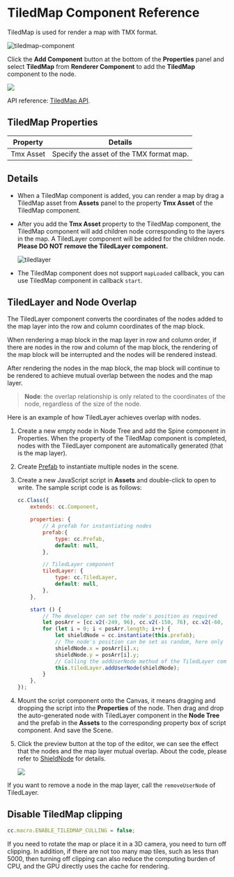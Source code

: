 # TiledMap Component Reference

TiledMap is used for render a map with TMX format.

![tiledmap-component](./tiledmap/tiledmap-component.png)

Click the **Add Component** button at the bottom of the **Properties** panel and select **TiledMap** from **Renderer Component** to add the **TiledMap** component to the node.

![](./tiledmap/add_tiledmap.png)

API reference: [TiledMap API](../../../api/en/classes/TiledMap.html).

## TiledMap Properties

| Property |   Details
| -------------- | ----------- |
| Tmx Asset | Specify the asset of the TMX format map. |

## Details

- When a TiledMap component is added, you can render a map by drag a TiledMap asset from **Assets** panel to the property **Tmx Asset** of the TiledMap component.

- After you add the **Tmx Asset** property to the TiledMap component, the TiledMap component will add children node corresponding to the layers in the map. A TiledLayer component will be added for the children node. **Please DO NOT remove the TiledLayer component.**

  ![tiledlayer](./tiledmap/tiledlayer.png)

- The TiledMap component does not support `mapLoaded` callback, you can use TiledMap component in callback `start`.

## TiledLayer and Node Overlap

The TiledLayer component converts the coordinates of the nodes added to the map layer into the row and column coordinates of the map block.

When rendering a map block in the map layer in row and column order, if there are nodes in the row and column of the map block, the rendering of the map block will be interrupted and the nodes will be rendered instead.

After rendering the nodes in the map block, the map block will continue to be rendered to achieve mutual overlap between the nodes and the map layer.

> **Node**: the overlap relationship is only related to the coordinates of the node, regardless of the size of the node.

Here is an example of how TiledLayer achieves overlap with nodes.

1. Create a new empty node in Node Tree and add the Spine component in Properties. When the property of the TiledMap component is completed, nodes with the TiledLayer component are automatically generated (that is the map layer).

2. Create [Prefab](../asset-workflow/prefab.md) to instantiate multiple nodes in the scene.

3. Create a new JavaScript script in **Assets** and double-click to open to write. The sample script code is as follows:

    ```js
    cc.Class({
        extends: cc.Component,
    
        properties: {
            // A prefab for instantiating nodes
            prefab:{
                type: cc.Prefab,
                default: null,
            },
    
            // TiledLayer component
            tiledLayer: {
                type: cc.TiledLayer,
                default: null,
            },
        },
    
        start () {
            // The developer can set the node's position as required
            let posArr = [cc.v2(-249, 96), cc.v2(-150, 76), cc.v2(-60, 54), cc.v2(-248, -144), cc.v2(-89, -34)];
            for (let i = 0; i < posArr.length; i++) {
                let shieldNode = cc.instantiate(this.prefab);
                // The node's position can be set as random, here only as an example.
                shieldNode.x = posArr[i].x;
                shieldNode.y = posArr[i].y;
                // Calling the addUserNode method of the TiledLayer component to add nodes to the corresponding map layer and create a mutual overlap relationship with the map layer.
                this.tiledLayer.addUserNode(shieldNode); 
            }
        },
    });
    ```

4. Mount the script component onto the Canvas, it means dragging and dropping the script into the **Properties** of the node. Then drag and drop the auto-generated node with TiledLayer component in the **Node Tree** and the prefab in the **Assets** to the corresponding property box of script component. And save the Scene.

5. Click the preview button at the top of the editor, we can see the effect that the nodes and the map layer mutual overlap. About the code, please refer to [ShieldNode](https://github.com/cocos/example-projects/tree/master/assets/cases/tiledmap) for details.

    ![](./tiledmap/shieldNode.png)

If you want to remove a node in the map layer, call the `removeUserNode` of TiledLayer.

## Disable TiledMap clipping

```js
cc.macro.ENABLE_TILEDMAP_CULLING = false;
```

If you need to rotate the map or place it in a 3D camera, you need to turn off clipping. In addition, if there are not too many map tiles, such as less than 5000, then turning off clipping can also reduce the computing burden of CPU, and the GPU directly uses the cache for rendering.
